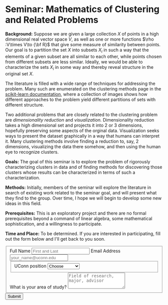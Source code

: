# Seminar: Mathematics of Clustering and Related Problems

**Background:** Suppose we are given a large collection $X$ of points in a high dimensional real vector space $V$, as well as one or more 
functions $\rho :V\times V\to {\bf R}$ that give some measure of similarity between points.  Our goal is to partition
the set $X$ into subsets $X_i$ in such a way that the elements of a given subset are all similar to each other, while
points chosen from different subsets are less similar.  Ideally, we would be able to characterize the sets $X_i$ in 
some way and thereby reveal structure in the original set $X$.

The literature is filled with a wide range of techniques for addressing the problem.  Many such are enumerated on 
the clustering methods page in the  [scikit-learn documentation](https://scikit-learn.org/stable/modules/clustering.html),
where a collection of images shows how different approaches to the problem yield different partitions of sets with different structure.

Two additional problems that are closely related to the clustering problem are *dimensionality reduction* and *visualization.*  Dimensionality
reduction takes a high dimensional set and projects it into $2$ or $3$ dimensions, hopefully preserving some aspects of the orginal data.
Visualization seeks ways to present the dataset graphically in a way that humans can interpret it.    Many clustering methods
involve finding a reduction to, say, $2$ dimensions, visualizing the data there somehow, and then using the human eye to recognize clusters.

**Goals:** The goal of this seminar is to explore the problem of rigorously characterizing clusters in data and of finding methods for discovering those
clusters whose results can be characterized in terms of such a characterization.  

**Methods:** Initially, members of the seminar will explore the literature in search of existing work related to the seminar goal, and will present
what they find to the group.  Over time, I hope we will begin to develop some new ideas in this field.

**Prerequisites:** This is an exploratory project and there are no formal prerequisites beyond  a command of linear algebra,
some mathematical sophistication, and a willingness to participate.

**Time and Place:** To be determined.  If you are interested in participating, fill out the form below and I'll get back to you soon.

<form name="seminar-survey" method="POST" action="https://formspree.io/jeremy.teitelbaum@uconn.edu">
<fieldset id="seminar-survey-inputs">
<label for="full-name">Full Name</label>
<input type="text" name="name" id="full-name" placeholder="First and Last">
<label for="email-address">Email Address</label>
<input type="email" name="_replyto" id="email-address" placeholder="your_name@uconn.edu" required="" id="email-address">

<fieldset id="person-type">
<label for="ptype">UConn position</label>
<select name="ptype" id="type" required="">
  <option value="Choose" selected="" disabled="">Choose</option>
  <option value="Faculty">Faculty</option>
  <option value="Grad">Grad Student</option>
  <option value="Undergrad">Undergrad</option>
  <option value="Other">Other</option>
  </select>
</fieldset>
<label for="background">What is your area of study?</label>
<textarea rows="3" name="background" id="background" placeholder="Field of research, major, advisor"></textarea>
<input type="hidden" name="_subject" id="email-subject" value="Seminar Responses">
</fieldset>
<input type="submit" value="Submit">
</form>






